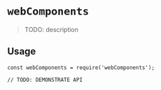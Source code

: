 # `webComponents`

> TODO: description

## Usage

```
const webComponents = require('webComponents');

// TODO: DEMONSTRATE API
```
